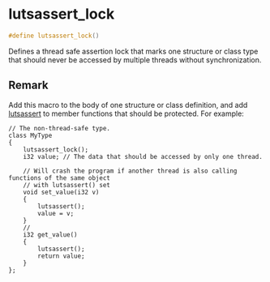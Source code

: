 # lutsassert_lock

```c++
#define lutsassert_lock()
```

Defines a thread safe assertion lock that marks one structure or class type that should never be accessed by multiple threads without synchronization. 



## Remark
Add this macro to the body of one structure or class definition, and add [lutsassert](group___runtime_t_s_assert_1ga4922ccc9a32024a703fe3fddb61f9951.md) to member functions that should be protected. For example: 
```
// The non-thread-safe type.
class MyType
{
    lutsassert_lock();
    i32 value; // The data that should be accessed by only one thread.
    
    // Will crash the program if another thread is also calling functions of the same object
    // with lutsassert() set
    void set_value(i32 v)
    {
        lutsassert();
        value = v;
    }
    // 
    i32 get_value()
    {
        lutsassert();
        return value;
    }
};
```


